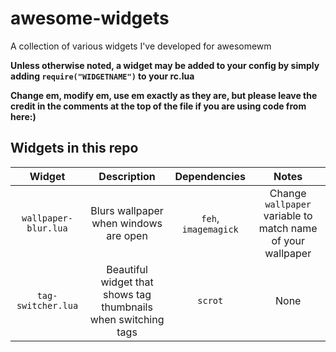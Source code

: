 # awesome-widgets
A collection of various widgets I've developed for awesomewm

**Unless otherwise noted, a widget may be added to your config by simply adding `require("WIDGETNAME")` to your rc.lua**

**Change em, modify em, use em exactly as they are, but please leave the credit in the comments at the top of the file if you are using code from here:)**

## Widgets in this repo
|Widget|Description|Dependencies|Notes|
|:-:|:-:|:-:|:-:|
|`wallpaper-blur.lua`|Blurs wallpaper when windows are open|`feh`, `imagemagick`|Change `wallpaper` variable to match name of your wallpaper|
|`tag-switcher.lua`|Beautiful widget that shows tag thumbnails when switching tags|`scrot`|None|
